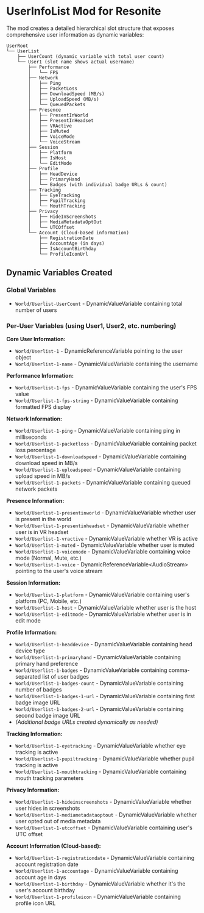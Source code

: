 # UserInfoList Mod for Resonite

The mod creates a detailed hierarchical slot structure that exposes comprehensive user information as dynamic variables:

```
UserRoot
└── UserList
    ├── UserCount (dynamic variable with total user count)
    └── User1 (slot name shows actual username)
        ├── Performance
        │   └── FPS
        ├── Network
        │   ├── Ping
        │   ├── PacketLoss
        │   ├── DownloadSpeed (MB/s)
        │   ├── UploadSpeed (MB/s)
        │   └── QueuedPackets
        ├── Presence
        │   ├── PresentInWorld
        │   ├── PresentInHeadset
        │   ├── VRActive
        │   ├── IsMuted
        │   ├── VoiceMode
        │   └── VoiceStream
        ├── Session
        │   ├── Platform
        │   ├── IsHost
        │   └── EditMode
        ├── Profile
        │   ├── HeadDevice
        │   ├── PrimaryHand
        │   └── Badges (with individual badge URLs & count)
        ├── Tracking
        │   ├── EyeTracking
        │   ├── PupilTracking
        │   └── MouthTracking
        ├── Privacy
        │   ├── HideInScreenshots
        │   ├── MediaMetadataOptOut
        │   └── UTCOffset
        └── Account (Cloud-based information)
            ├── RegistrationDate
            ├── AccountAge (in days)
            ├── IsAccountBirthday
            └── ProfileIconUrl
```

## Dynamic Variables Created

### Global Variables
- `World/Userlist-UserCount` - DynamicValueVariable<int> containing total number of users

### Per-User Variables (using User1, User2, etc. numbering)

**Core User Information:**
- `World/Userlist-1` - DynamicReferenceVariable<User> pointing to the user object
- `World/Userlist-1-name` - DynamicValueVariable<string> containing the username

**Performance Information:**
- `World/Userlist-1-fps` - DynamicValueVariable<float> containing the user's FPS value
- `World/Userlist-1-fps-string` - DynamicValueVariable<string> containing formatted FPS display

**Network Information:**
- `World/Userlist-1-ping` - DynamicValueVariable<int> containing ping in milliseconds
- `World/Userlist-1-packetloss` - DynamicValueVariable<float> containing packet loss percentage
- `World/Userlist-1-downloadspeed` - DynamicValueVariable<float> containing download speed in MB/s
- `World/Userlist-1-uploadspeed` - DynamicValueVariable<float> containing upload speed in MB/s
- `World/Userlist-1-packets` - DynamicValueVariable<int> containing queued network packets

**Presence Information:**
- `World/Userlist-1-presentinworld` - DynamicValueVariable<bool> whether user is present in the world
- `World/Userlist-1-presentinheadset` - DynamicValueVariable<bool> whether user is in VR headset
- `World/Userlist-1-vractive` - DynamicValueVariable<bool> whether VR is active
- `World/Userlist-1-muted` - DynamicValueVariable<bool> whether user is muted
- `World/Userlist-1-voicemode` - DynamicValueVariable<string> containing voice mode (Normal, Mute, etc.)
- `World/Userlist-1-voice` - DynamicReferenceVariable<AudioStream<MonoSample>> pointing to the user's voice stream

**Session Information:**
- `World/Userlist-1-platform` - DynamicValueVariable<string> containing user's platform (PC, Mobile, etc.)
- `World/Userlist-1-host` - DynamicValueVariable<bool> whether user is the host
- `World/Userlist-1-editmode` - DynamicValueVariable<bool> whether user is in edit mode

**Profile Information:**
- `World/Userlist-1-headdevice` - DynamicValueVariable<string> containing head device type
- `World/Userlist-1-primaryhand` - DynamicValueVariable<string> containing primary hand preference
- `World/Userlist-1-badges` - DynamicValueVariable<string> containing comma-separated list of user badges
- `World/Userlist-1-badges-count` - DynamicValueVariable<int> containing number of badges
- `World/Userlist-1-badges-1-url` - DynamicValueVariable<Uri> containing first badge image URL
- `World/Userlist-1-badges-2-url` - DynamicValueVariable<Uri> containing second badge image URL
- *(Additional badge URLs created dynamically as needed)*

**Tracking Information:**
- `World/Userlist-1-eyetracking` - DynamicValueVariable<bool> whether eye tracking is active
- `World/Userlist-1-pupiltracking` - DynamicValueVariable<bool> whether pupil tracking is active
- `World/Userlist-1-mouthtracking` - DynamicValueVariable<string> containing mouth tracking parameters

**Privacy Information:**
- `World/Userlist-1-hideinscreenshots` - DynamicValueVariable<bool> whether user hides in screenshots
- `World/Userlist-1-mediametadataoptout` - DynamicValueVariable<bool> whether user opted out of media metadata
- `World/Userlist-1-utcoffset` - DynamicValueVariable<string> containing user's UTC offset

**Account Information (Cloud-based):**
- `World/Userlist-1-registrationdate` - DynamicValueVariable<string> containing account registration date
- `World/Userlist-1-accountage` - DynamicValueVariable<int> containing account age in days
- `World/Userlist-1-birthday` - DynamicValueVariable<bool> whether it's the user's account birthday
- `World/Userlist-1-profileicon` - DynamicValueVariable<string> containing profile icon URL

